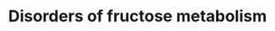 ---
annotations:
- id: DOID:0111680
  parent: genetic disease
  type: Disease Ontology
  value: essential fructosuria
- id: DOID:5212
  parent: genetic disease
  type: Disease Ontology
  value: congenital disorder of glycosylation
- id: PW:0000005
  parent: classic metabolic pathway
  type: Pathway Ontology
  value: carbohydrate metabolic pathway
- id: DOID:0111626
  parent: genetic disease
  type: Disease Ontology
  value: D-glyceric aciduria
- id: DOID:5204
  parent: genetic disease
  type: Disease Ontology
  value: fructose-1,6-bisphosphatase deficiency
- id: DOID:10584
  type: Disease Ontology
  value: retinitis pigmentosa
- id: DOID:9869
  parent: genetic disease
  type: Disease Ontology
  value: hereditary fructose intolerance syndrome
- id: PW:0002099
  parent: disease pathway
  type: Pathway Ontology
  value: inborn error of fructose metabolism pathway
authors:
- EnzoChiaradia
- SamDrabbe
- Egonw
- Larsgw
- Eweitz
citedin: ''
communities:
- IEM
- RareDiseases
description: Fructose is converted into fructose-1-phosphate, this reaction is facilitated
  by fructokinase (also called ketohexokinase)(encoded by KHK). Connected to this
  reaction is the metabolic disease "essential fructosuria" which causes a deficiency
  in fructokinase. After this fructose-1-phosphate is converted into glyceraldehyde
  and dihydroxyacetone-phosphate, this is facilitated by aldolase B (encoded by ALDOB).
  connected to this reaction is the metabolic disease "hereditary fructose intolerance",
  which is the result of the absence of aldolase B. The glyceraldehyde produced from
  this reaction will be converted into D-glycerate through the activity of Aldehyde
  dehydrogenase 1 family, member A1 or ALDH1A1 (encoded by the ALDH1A1 gene). The
  D-glycerate will be converted (according to the book) into 2-Phosphoglyceric acid
  through the activity of Glycerate kinase (encoded by GLYCTK), connected to this
  reaction is the metabolic disease "glycerate kinase deficiency" which results in
  the accumulation of D-glycerate. The resulting 2-phosphoglyceric acid then goes
  through a series of reactions resulting in pyruvate.  Another entry into this pathway
  is through the conversion of glucose-6-phosphate into fructose-6-phosphate through
  glucose-6-phosphate isomerase (encoded by GPI). The fructose-6-phosphate can be
  converted into fructose-1,6-biphosphate through phosphofructokinase (encoded by
  PFKL). Fructose-1,6-biphosphate can be converted into fructose-6-phosphate by fructose-1,6-biphosphatase,
  connected to this reaction is the metabolic disease "Fructose-1,6-biphosphatase
  deficiency". When going further, the fructose-1,6-biphosphate is converted into
  dihydroxyacetone-phosphate and glyceraldehyde-3-phosphate through the activity of
  aldolase B, this reaction is also affected by hereditary fructose intolerance. The
  glyceraldehyde-3-phosphate is then eventually turned into pyruvate through a series
  of reactions. The dihydroxyacetone-phosphate resulting from the aldolase B involved
  reactions can be converted into glyceraldehyde-3-phosphate through the activity
  of triose-phosphate isomerase (encoded by TPI1). This pathway is based on the fructose
  metabolism pathway (Chapter 18, Figure 18.5) in the book Physicians Guide to the
  Diagnosis, Treatment, and Follow-Up of Inherited Metabolic Diseases (ed. 4) by Nenad
  Blau, Marinus Duran, K Michael Gibson, Carlo Dionisi.(ISBN 3642403360 (978-3642403361))
last-edited: 2024-07-23
ndex: null
organisms:
- Homo sapiens
redirect_from:
- /index.php/Pathway:WP5178
- /instance/WP5178
- /instance/WP5178_r134494
revision: r134494
schema-jsonld:
- '@context': https://schema.org/
  '@id': https://wikipathways.github.io/pathways/WP5178.html
  '@type': Dataset
  creator:
    '@type': Organization
    name: WikiPathways
  description: Fructose is converted into fructose-1-phosphate, this reaction is facilitated
    by fructokinase (also called ketohexokinase)(encoded by KHK). Connected to this
    reaction is the metabolic disease "essential fructosuria" which causes a deficiency
    in fructokinase. After this fructose-1-phosphate is converted into glyceraldehyde
    and dihydroxyacetone-phosphate, this is facilitated by aldolase B (encoded by
    ALDOB). connected to this reaction is the metabolic disease "hereditary fructose
    intolerance", which is the result of the absence of aldolase B. The glyceraldehyde
    produced from this reaction will be converted into D-glycerate through the activity
    of Aldehyde dehydrogenase 1 family, member A1 or ALDH1A1 (encoded by the ALDH1A1
    gene). The D-glycerate will be converted (according to the book) into 2-Phosphoglyceric
    acid through the activity of Glycerate kinase (encoded by GLYCTK), connected to
    this reaction is the metabolic disease "glycerate kinase deficiency" which results
    in the accumulation of D-glycerate. The resulting 2-phosphoglyceric acid then
    goes through a series of reactions resulting in pyruvate.  Another entry into
    this pathway is through the conversion of glucose-6-phosphate into fructose-6-phosphate
    through glucose-6-phosphate isomerase (encoded by GPI). The fructose-6-phosphate
    can be converted into fructose-1,6-biphosphate through phosphofructokinase (encoded
    by PFKL). Fructose-1,6-biphosphate can be converted into fructose-6-phosphate
    by fructose-1,6-biphosphatase, connected to this reaction is the metabolic disease
    "Fructose-1,6-biphosphatase deficiency". When going further, the fructose-1,6-biphosphate
    is converted into dihydroxyacetone-phosphate and glyceraldehyde-3-phosphate through
    the activity of aldolase B, this reaction is also affected by hereditary fructose
    intolerance. The glyceraldehyde-3-phosphate is then eventually turned into pyruvate
    through a series of reactions. The dihydroxyacetone-phosphate resulting from the
    aldolase B involved reactions can be converted into glyceraldehyde-3-phosphate
    through the activity of triose-phosphate isomerase (encoded by TPI1). This pathway
    is based on the fructose metabolism pathway (Chapter 18, Figure 18.5) in the book
    Physicians Guide to the Diagnosis, Treatment, and Follow-Up of Inherited Metabolic
    Diseases (ed. 4) by Nenad Blau, Marinus Duran, K Michael Gibson, Carlo Dionisi.(ISBN
    3642403360 (978-3642403361))
  keywords:
  - 2-P-Glycerate
  - ALDH1A1
  - ALDOB
  - D-glycerate
  - Dihydroxyacetone-P
  - FBP1
  - Frc-1,6-P2
  - Frc-1-P
  - Frc-6-P
  - Fructose
  - G6PC
  - GLYCTK
  - GPI
  - Glc
  - Glc 6-P
  - Glc-1-P
  - Glc-6-P
  - Glucose
  - Glyceraldehyde
  - Glyceraldehyde-3-P
  - Glycogen
  - HK1
  - KHK
  - PFKL
  - PGM1
  - SLC2A2
  - SLC5A1
  - SORD
  - Sorbitol
  - Sucrose
  - TPI1
  - pyruvate
  license: CC0
  name: Disorders of fructose metabolism
seo: CreativeWork
title: Disorders of fructose metabolism
wpid: WP5178
---